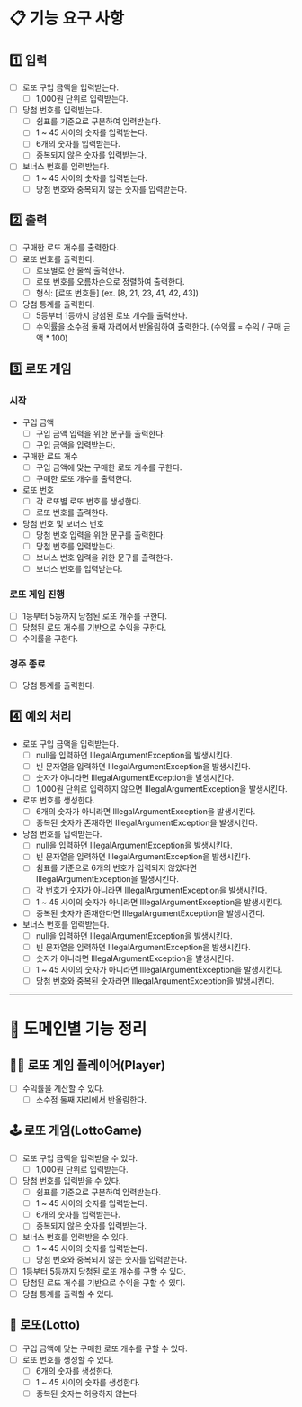 # 📋 기능 요구 사항
## 1️⃣ 입력
- [ ] 로또 구입 금액을 입력받는다.
    - [ ] 1,000원 단위로 입력받는다.
- [ ] 당첨 번호를 입력받는다.
    - [ ] 쉼표를 기준으로 구분하여 입력받는다.
    - [ ] 1 ~ 45 사이의 숫자를 입력받는다.
    - [ ] 6개의 숫자를 입력받는다.
    - [ ] 중복되지 않은 숫자를 입력받는다.
- [ ] 보너스 번호를 입력받는다.
    - [ ] 1 ~ 45 사이의 숫자를 입력받는다.
    - [ ] 당첨 번호와 중복되지 않는 숫자를 입력받는다.

## 2️⃣ 출력
- [ ] 구매한 로또 개수를 출력한다.
- [ ] 로또 번호를 출력한다.
    - [ ] 로또별로 한 줄씩 출력한다.
    - [ ] 로또 번호를 오름차순으로 정렬하여 출력한다.
    - [ ] 형식: [로또 번호들] (ex. [8, 21, 23, 41, 42, 43])
- [ ] 당첨 통계를 출력한다.
    - [ ] 5등부터 1등까지 당첨된 로또 개수를 출력한다.
    - [ ] 수익률을 소수점 둘째 자리에서 반올림하여 출력한다. (수익률 = 수익 / 구매 금액 * 100)

## 3️⃣ 로또 게임
### 시작
- 구입 금액
    - [ ] 구입 금액 입력을 위한 문구를 출력한다.
    - [ ] 구입 금액을 입력받는다.
- 구매한 로또 개수
    - [ ] 구입 금액에 맞는 구매한 로또 개수를 구한다.
    - [ ] 구매한 로또 개수를 출력한다.
- 로또 번호
    - [ ] 각 로또별 로또 번호를 생성한다.
    - [ ] 로또 번호를 출력한다.
- 당첨 번호 및 보너스 번호
    - [ ] 당첨 번호 입력을 위한 문구를 출력한다.
    - [ ] 당첨 번호를 입력받는다.
    - [ ] 보너스 번호 입력을 위한 문구를 출력한다.
    - [ ] 보너스 번호를 입력받는다.

### 로또 게임 진행
- [ ] 1등부터 5등까지 당첨된 로또 개수를 구한다.
- [ ] 당첨된 로또 개수를 기반으로 수익을 구한다.
- [ ] 수익률을 구한다.

### 경주 종료
- [ ] 당첨 통계를 출력한다.

## 4️⃣ 예외 처리
- 로또 구입 금액을 입력받는다.
    - [ ] null을 입력하면 IllegalArgumentException을 발생시킨다.
    - [ ] 빈 문자열을 입력하면 IllegalArgumentException을 발생시킨다.
    - [ ] 숫자가 아니라면 IllegalArgumentException을 발생시킨다.
    - [ ] 1,000원 단위로 입력하지 않으면 IllegalArgumentException을 발생시킨다.
- 로또 번호를 생성한다.
    - [ ] 6개의 숫자가 아니라면 IllegalArgumentException을 발생시킨다.
    - [ ] 중복된 숫자가 존재하면 IllegalArgumentException을 발생시킨다.
- 당첨 번호를 입력받는다.
    - [ ] null을 입력하면 IllegalArgumentException을 발생시킨다.
    - [ ] 빈 문자열을 입력하면 IllegalArgumentException을 발생시킨다.
    - [ ] 쉼표를 기준으로 6개의 번호가 입력되지 않았다면 IllegalArgumentException을 발생시킨다.
    - [ ] 각 번호가 숫자가 아니라면 IllegalArgumentException을 발생시킨다.
    - [ ] 1 ~ 45 사이의 숫자가 아니라면 IllegalArgumentException을 발생시킨다.
    - [ ] 중복된 숫자가 존재한다면 IllegalArgumentException을 발생시킨다.
- 보너스 번호를 입력받는다.
    - [ ] null을 입력하면 IllegalArgumentException을 발생시킨다.
    - [ ] 빈 문자열을 입력하면 IllegalArgumentException을 발생시킨다.
    - [ ] 숫자가 아니라면 IllegalArgumentException을 발생시킨다.
    - [ ] 1 ~ 45 사이의 숫자가 아니라면 IllegalArgumentException을 발생시킨다.
    - [ ] 당첨 번호와 중복된 숫자라면 IllegalArgumentException을 발생시킨다.

---

# 📂 도메인별 기능 정리

## 🙎‍♂️ 로또 게임 플레이어(Player)
- [ ] 수익률을 계산할 수 있다.
    - [ ] 소수점 둘째 자리에서 반올림한다.

## 🕹️ 로또 게임(LottoGame)
- [ ] 로또 구입 금액을 입력받을 수 있다.
    - [ ] 1,000원 단위로 입력받는다.
- [ ] 당첨 번호를 입력받을 수 있다.
    - [ ] 쉼표를 기준으로 구분하여 입력받는다.
    - [ ] 1 ~ 45 사이의 숫자를 입력받는다.
    - [ ] 6개의 숫자를 입력받는다.
    - [ ] 중복되지 않은 숫자를 입력받는다.
- [ ] 보너스 번호를 입력받을 수 있다.
    - [ ] 1 ~ 45 사이의 숫자를 입력받는다.
    - [ ] 당첨 번호와 중복되지 않는 숫자를 입력받는다.
- [ ] 1등부터 5등까지 당첨된 로또 개수를 구할 수 있다.
- [ ] 당첨된 로또 개수를 기반으로 수익을 구할 수 있다.
- [ ] 당첨 통계를 출력할 수 있다.

## 📝 로또(Lotto)
- [ ] 구입 금액에 맞는 구매한 로또 개수를 구할 수 있다.
- [ ] 로또 번호를 생성할 수 있다.
    - [ ] 6개의 숫자를 생성한다.
    - [ ] 1 ~ 45 사이의 숫자를 생성한다.
    - [ ] 중복된 숫자는 허용하지 않는다.